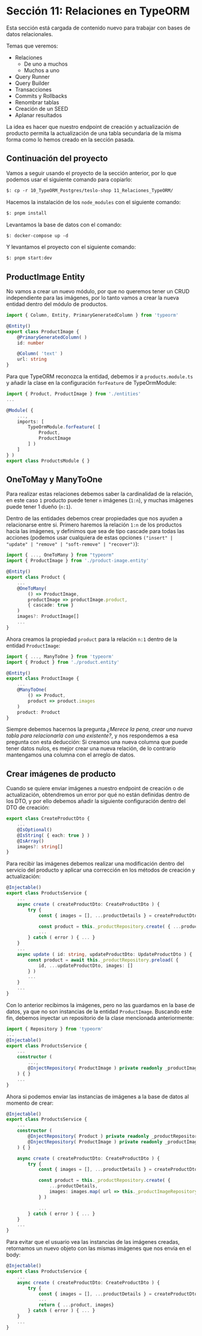 # Sección 11: Relaciones en TypeORM

Esta sección está cargada de contenido nuevo para trabajar con bases de datos relacionales.

Temas que veremos:

- Relaciones
  - De uno a muchos
  - Muchos a uno
- Query Runner
- Query Builder
- Transacciones
- Commits y Rollbacks
- Renombrar tablas
- Creación de un SEED
- Aplanar resultados

La idea es hacer que nuestro endpoint de creación y actualización de producto permita la actualización de una tabla secundaria de la misma forma como lo hemos creado en la sección pasada.

## Continuación del proyecto

Vamos a seguir usando el proyecto de la sección anterior, por lo que podemos usar el siguiente comando para copiarlo:

```txt
$: cp -r 10_TypeORM_Postgres/teslo-shop 11_Relaciones_TypeORM/
```

Hacemos la instalación de los `node_modules` con el siguiente comando:

```txt
$: pnpm install
```

Levantamos la base de datos con el comando:

```txt
$: docker-compose up -d
```

Y levantamos el proyecto con el siguiente comando:

```txt
$: pnpm start:dev
```

## ProductImage Entity

No vamos a crear un nuevo módulo, por que no queremos tener un CRUD independiente para las imágenes, por lo tanto vamos a crear la nueva entidad dentro del módulo de productos.

```ts
import { Column, Entity, PrimaryGeneratedColumn } from 'typeorm'

@Entity()
export class ProductImage {
    @PrimaryGeneratedColumn( )
    id: number

    @Column( 'text' )
    url: string
}
```

Para que TypeORM reconozca la entidad, debemos ir a `products.module.ts` y añadir la clase en la configuración `forFeature` de TypeOrmModule:

```ts
import { Product, ProductImage } from './entities'
...

@Module( {
    ...,
    imports: [
        TypeOrmModule.forFeature( [
            Product,
            ProductImage
        ] )
    ]
} )
export class ProductsModule { }
```

## OneToMay y ManyToOne

Para realizar estas relaciones debemos saber la cardinalidad de la relación, en este caso `1` producto puede tener `n` imágenes (`1:n`), y muchas imágenes puede tener 1 dueño (`n:1`).

Dentro de las entidades debemos crear propiedades que nos ayuden a relacionarse entre si. Primero haremos la relación `1:n` de los productos hacia las imágenes, y definimos que sea de tipo cascade para todas las acciones (podemos usar cualquiera de estas opciones `("insert" | "update" | "remove" | "soft-remove" | "recover")`):

```ts
import { ..., OneToMany } from "typeorm"
import { ProductImage } from './product-image.entity'

@Entity()
export class Product {
    ...
    @OneToMany(
        () => ProductImage,
        productImage => productImage.product,
        { cascade: true }
    )
    images?: ProductImage[]
    ...
}
```

Ahora creamos la propiedad `product` para la relación `n:1` dentro de la entidad `ProductImage`:

```ts
import { ..., ManyToOne } from 'typeorm'
import { Product } from './product.entity'

@Entity()
export class ProductImage {
    ...
    @ManyToOne(
        () => Product,
        product => product.images
    )
    product: Product
}
```

Siempre debemos hacernos la pregunta *¿Merece la pena, crear una nueva tabla para relacionarla con una existente?*, y nos respondemos a esa pregunta con esta deducción: Si creamos una nueva columna que puede tener datos nulos, es mejor crear una nueva relación, de lo contrario mantengamos una columna con el arreglo de datos.

## Crear imágenes de producto

Cuando se quiere enviar imágenes a nuestro endpoint de creación o de actualización, obtendremos un error por qué no están definidas dentro de los DTO, y por ello debemos añadir la siguiente configuración dentro del DTO de creación:

```ts
export class CreateProductDto {
    ...
    @IsOptional()
    @IsString( { each: true } )
    @IsArray()
    images?: string[]
}
```

Para recibir las imágenes debemos realizar una modificación dentro del servicio del producto y aplicar una corrección en los métodos de creación y actualización:

```ts
@Injectable()
export class ProductsService {
    ...
    async create ( createProductDto: CreateProductDto ) {
        try {
            const { images = [], ...productDetails } = createProductDto

            const product = this._productRepository.create( { ...productDetails } )
            ...
        } catch ( error ) { ... }
    }
    ...
    async update ( id: string, updateProductDto: UpdateProductDto ) {
        const product = await this._productRepository.preload( {
            id, ...updateProductDto, images: []
        } )
        ...
    }
    ...
}
```

Con lo anterior recibimos la imágenes, pero no las guardamos en la base de datos, ya que no son instancias de la entidad `ProductImage`. Buscando este fin, debemos inyectar un repositorio de la clase mencionada anteriormente:

```ts
import { Repository } from 'typeorm'
...
@Injectable()
export class ProductsService {
    ...
    constructor (
        ...,
        @InjectRepository( ProductImage ) private readonly _productImageRepository: Repository<ProductImage>,
    ) { }
    ...
}
```

Ahora si podemos enviar las instancias de imágenes a la base de datos al momento de crear:

```ts
@Injectable()
export class ProductsService {
    ...
    constructor (
        @InjectRepository( Product ) private readonly _productRepository: Repository<Product>,
        @InjectRepository( ProductImage ) private readonly _productImageRepository: Repository<ProductImage>,
    ) { }

    async create ( createProductDto: CreateProductDto ) {
        try {
            const { images = [], ...productDetails } = createProductDto

            const product = this._productRepository.create( {
                ...productDetails,
                images: images.map( url => this._productImageRepository.create( { url } ) )
            } )

            ...
        } catch ( error ) { ... }
    }
    ...
}
```

Para evitar que el usuario vea las instancias de las imágenes creadas, retornamos un nuevo objeto con las mismas imágenes que nos envía en el body:

```ts
@Injectable()
export class ProductsService {
    ...
    async create ( createProductDto: CreateProductDto ) {
        try {
            const { images = [], ...productDetails } = createProductDto
            ...
            return { ...product, images}
        } catch ( error ) { ... }
    }
    ...
}
```
